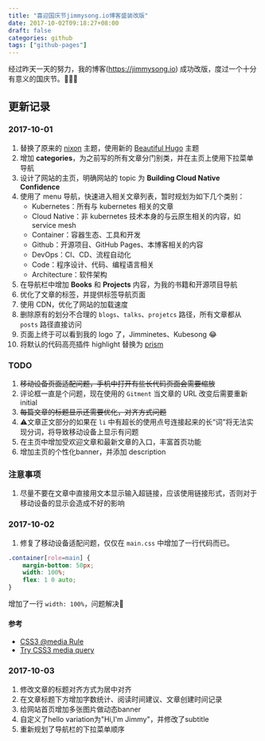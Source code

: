 ```yaml
---
title: "喜迎国庆节jimmysong.io博客盛装改版"
date: 2017-10-02T09:18:27+08:00
draft: false
categories: github
tags: ["github-pages"]
---
```


经过昨天一天的努力，我的博客(https://jimmysong.io) 成功改版，度过一个十分有意义的国庆节。🎈💐👏

## 更新记录

### 2017-10-01

1. 替换了原来的 [nixon](https://themes.gohugo.io/nixon/) 主题，使用新的 [Beautiful Hugo](https://themes.gohugo.io/beautifulhugo/) 主题
2. 增加 **categories**，为之前写的所有文章分门别类，并在主页上使用下拉菜单导航
3. 设计了网站的主页，明确网站的 topic 为 **Building Cloud Native Confidence**
4. 使用了 menu 导航，快速进入相关文章列表，暂时规划为如下几个类别：
   - Kubernetes：所有与 kubernetes 相关的文章
   - Cloud Native：非 kubernetes 技术本身的与云原生相关的内容，如 service mesh
   - Container：容器生态、工具和开发
   - Github：开源项目、GitHub Pages、本博客相关的内容
   - DevOps：CI、CD、流程自动化
   - Code：程序设计、代码、编程语言相关
   - Architecture：软件架构
5. 在导航栏中增加 **Books** 和 **Projects** 内容，为我的书籍和开源项目导航
6. 优化了文章的标签，并提供标签导航页面
7. 使用 CDN，优化了网站的加载速度
8. 删除原有的划分不合理的 `blogs`、`talks`、`projetcs` 路径，所有文章都从 `posts` 路径直接访问
9. 页面上终于可以看到我的 logo 了，Jimminetes、Kubesong 😂
10. 将默认的代码高亮插件 highlight 替换为 [prism](http://prismjs.com/download.html)

### TODO

1. ~~移动设备页面适配问题，手机中打开有些长代码页面会需要缩放~~
2. 评论框一直是个问题，现在使用的 `Gitment` 当文章的 URL 改变后需要重新 initial
3. ~~每篇文章的标题显示还需要优化，对齐方式问题~~
4. ⚠️文章正文部分的如果在 `li` 中有超长的使用点号连接起来的长“词”将无法实现分词，将导致移动设备上显示有问题
5. 在主页中增加受欢迎文章和最新文章的入口，丰富首页功能
6. 增加主页的个性化banner，并添加 description

### 注意事项

1. 尽量不要在文章中直接用文本显示输入超链接，应该使用链接形式，否则对于移动设备的显示会造成不好的影响

### 2017-10-02

1. 修复了移动设备适配问题，仅仅在 `main.css` 中增加了一行代码而已。

```css
.container[role=main] {
    margin-bottom: 50px;
    width: 100%;
    flex: 1 0 auto;
}
```

增加了一行 `width: 100%`，问题解决👏

#### 参考

- [CSS3 @media Rule](https://www.w3schools.com/cssref/css3_pr_mediaquery.asp)
- [Try CSS3 media query](https://www.w3schools.com/cssref/tryit.asp?filename=trycss3_mediaquery)


### 2017-10-03

1. 修改文章的标题对齐方式为居中对齐
2. 在文章标题下方增加字数统计、阅读时间建议、文章创建时间记录
3. 给网站首页增加多张图片做动态banner
4. 自定义了hello variation为"Hi,I'm Jimmy"，并修改了subtitle
5. 重新规划了导航栏的下拉菜单顺序